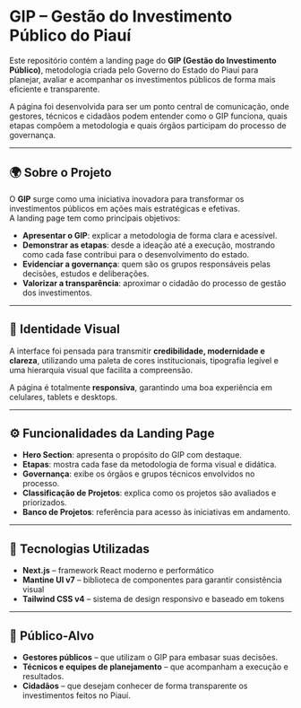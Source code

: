 # GIP – Gestão do Investimento Público do Piauí

Este repositório contém a landing page do **GIP (Gestão do Investimento Público)**, metodologia criada pelo Governo do Estado do Piauí para planejar, avaliar e acompanhar os investimentos públicos de forma mais eficiente e transparente.

A página foi desenvolvida para ser um ponto central de comunicação, onde gestores, técnicos e cidadãos podem entender como o GIP funciona, quais etapas compõem a metodologia e quais órgãos participam do processo de governança.

---

## 🌍 Sobre o Projeto

O **GIP** surge como uma iniciativa inovadora para transformar os investimentos públicos em ações mais estratégicas e efetivas.  
A landing page tem como principais objetivos:

- **Apresentar o GIP**: explicar a metodologia de forma clara e acessível.  
- **Demonstrar as etapas**: desde a ideação até a execução, mostrando como cada fase contribui para o desenvolvimento do estado.  
- **Evidenciar a governança**: quem são os grupos responsáveis pelas decisões, estudos e deliberações.  
- **Valorizar a transparência**: aproximar o cidadão do processo de gestão dos investimentos.  

---

## 🎨 Identidade Visual

A interface foi pensada para transmitir **credibilidade, modernidade e clareza**, utilizando uma paleta de cores institucionais, tipografia legível e uma hierarquia visual que facilita a compreensão.

A página é totalmente **responsiva**, garantindo uma boa experiência em celulares, tablets e desktops.

---

## ⚙️ Funcionalidades da Landing Page

- **Hero Section**: apresenta o propósito do GIP com destaque.  
- **Etapas**: mostra cada fase da metodologia de forma visual e didática.  
- **Governança**: exibe os órgãos e grupos técnicos envolvidos no processo.  
- **Classificação de Projetos**: explica como os projetos são avaliados e priorizados.  
- **Banco de Projetos**: referência para acesso às iniciativas em andamento.  

---

## 🚀 Tecnologias Utilizadas

- **Next.js** – framework React moderno e performático  
- **Mantine UI v7** – biblioteca de componentes para garantir consistência visual  
- **Tailwind CSS v4** – sistema de design responsivo e baseado em tokens  

---

## 📌 Público-Alvo

- **Gestores públicos** – que utilizam o GIP para embasar suas decisões.  
- **Técnicos e equipes de planejamento** – que acompanham a execução e resultados.  
- **Cidadãos** – que desejam conhecer de forma transparente os investimentos feitos no Piauí.  

